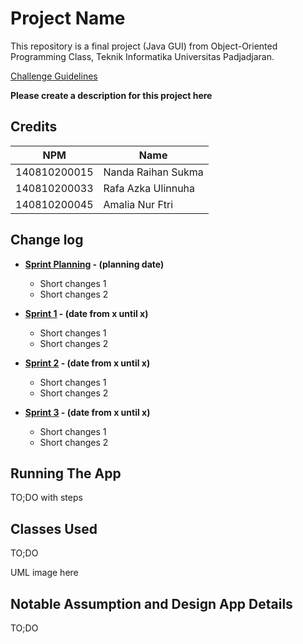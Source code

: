 # Project Name

This repository is a final project (Java GUI) from Object-Oriented Programming Class, Teknik Informatika Universitas Padjadjaran. 

[Challenge Guidelines](challenge-guideline.md)

**Please create a description for this project here**

## Credits
| NPM           | Name                  |
| ------------- |-----------------------|
| 140810200015  | Nanda Raihan Sukma    |
| 140810200033  | Rafa Azka Ulinnuha    |
| 140810200045  | Amalia Nur Ftri       |

## Change log
- **[Sprint Planning](changelog/sprint-planning.md) - (planning date)** 
   - Short changes 1
   - Short changes 2

- **[Sprint 1](changelog/sprint-1.md) - (date from x until x)** 
   - Short changes 1
   - Short changes 2

- **[Sprint 2](changelog/sprint-2.md) - (date from x until x)** 
   - Short changes 1
   - Short changes 2
   
- **[Sprint 3](changelog/sprint-3.md) - (date from x until x)** 
   - Short changes 1
   - Short changes 2

## Running The App

TO;DO with steps

## Classes Used

TO;DO

UML image here

## Notable Assumption and Design App Details

TO;DO